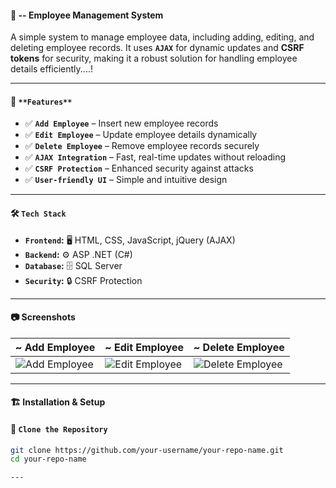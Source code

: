 #### 🏢 -- Employee Management System

A simple system to manage employee data, including adding, editing, and deleting employee records. It uses **`AJAX`** for dynamic updates and **CSRF tokens** for security, making it a robust solution for handling employee details efficiently....!

---

#### 🚀 `**Features**`

- ✅ **`Add Employee`** – Insert new employee records  
- ✅ **`Edit Employee`** – Update employee details dynamically  
- ✅ **`Delete Employee`** – Remove employee records securely  
- ✅ **`AJAX Integration`** – Fast, real-time updates without reloading  
- ✅ **`CSRF Protection`** – Enhanced security against attacks  
- ✅ **`User-friendly UI`** – Simple and intuitive design  

---

#### 🛠️ `Tech Stack`

- **`Frontend`:** 🖥️ HTML, CSS, JavaScript, jQuery (AJAX)  
- **`Backend`:** ⚙️ ASP .NET (C#)  
- **`Database`:** 🗄️ SQL Server  
- **`Security`:** 🔒 CSRF Protection  

---

#### 📷 Screenshots

| ~ Add Employee | ~ Edit Employee | ~ Delete Employee |
|-------------|--------------|---------------|
| ![Add Employee](assets/add_employee.png) | ![Edit Employee](assets/edit_employee.png) | ![Delete Employee](assets/delete_employee.png) |

---

#### 🏗️ Installation & Setup

#### 🔹 `Clone the Repository`
```sh
git clone https://github.com/your-username/your-repo-name.git
cd your-repo-name

--- 
